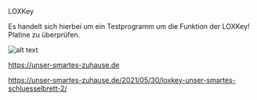 LOXKey

Es handelt sich hierbei um ein Testprogramm um die Funktion der LOXKey! Platine zu überprüfen.

![alt text](https://unser-smartes-zuhause.de/wp-content/uploads/2021/05/2021-05-30-16_02_42-Window.png)

https://unser-smartes-zuhause.de

https://unser-smartes-zuhause.de/2021/05/30/loxkey-unser-smartes-schluesselbrett-2/


